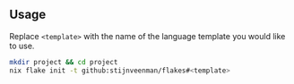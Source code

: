 ## Usage
Replace `<template>` with the name of the language template you would like to use.
```sh
mkdir project && cd project
nix flake init -t github:stijnveenman/flakes#<template>
```
